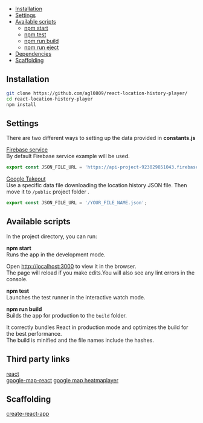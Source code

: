 - [Installation](#installation)
- [Settings](#settings)
- [Available scripts](#available-scripts)
  - [npm start](#npm-start)
  - [npm test](#npm-test)
  - [npm run build](#npm-run-build)
  - [npm run eject](#npm-run-eject)
- [Dependencies](#scaffolding)  
- [Scaffolding](#scaffolding)


## Installation
```bash
git clone https://github.com/agl0809/react-location-history-player/
cd react-location-history-player
npm install
```

## Settings
There are two different ways to setting up the data provided in **constants.js**<br>

[Firebase service](https://api-project-923029851043.firebaseio.com/locations.json)<br>
By default Firebase service example will be used.   
```javascript
export const JSON_FILE_URL = 'https://api-project-923029851043.firebaseio.com/locations.json';
``` 

[Google Takeout](https://takeout.google.com/settings/takeout)<br> 
Use a specific data file downloading the location history JSON file. Then move it to `/public` project folder .<br>
```javascript
export const JSON_FILE_URL = '/YOUR_FILE_NAME.json';
``` 

## Available scripts  
In the project directory, you can run:

**npm start**<br>
Runs the app in the development mode.

Open [http://localhost:3000](http://localhost:3000) to view it in the browser.<br>
The page will reload if you make edits.You will also see any lint errors in the console.

**npm test**<br>
Launches the test runner in the interactive watch mode.

**npm run build**<br>
Builds the app for production to the `build` folder.

It correctly bundles React in production mode and optimizes the build for the best performance.<br>
The build is minified and the file names include the hashes.

## Third party links
[react](https://github.com/facebook/react)<br>
[google-map-react](https://github.com/istarkov/google-map-react)
[google map heatmaplayer](https://developers.google.com/maps/documentation/javascript/heatmaplayer)

## Scaffolding
[create-react-app](https://github.com/facebook/create-react-app)







 
